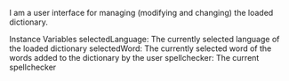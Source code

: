 I am a user interface for managing (modifying and changing) the loaded dictionary.

Instance Variables
	selectedLanguage:		<String>        The currently selected language of the loaded dictionary
	selectedWord:		<String> 		    The currently selected word of the words added to the dictionary by the user
	spellchecker: 		<SPCSpellChecker>     The current spellchecker
